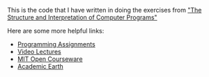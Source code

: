 This is the code that I have written in doing the exercises from ["The Structure and Interpretation of Computer Programs"](http://mitpress.mit.edu/sicp/full-text/book/book-Z-H-4.html#%_toc_start)

Here are some more helpful links:

* [Programming Assignments](http://mitpress.mit.edu/sicp/psets/index.html)
* [Video Lectures](http://groups.csail.mit.edu/mac/classes/6.001/abelson-sussman-lectures/)
* [MIT Open Courseware](http://ocw.mit.edu/courses/electrical-engineering-and-computer-science/6-001-structure-and-interpretation-of-computer-programs-spring-2005/)
* [Academic Earth](http://academicearth.org/courses/the-structure-and-interpretation-of-computer-programs)

